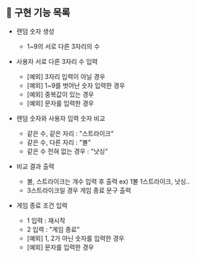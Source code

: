 ## 📝 구현 기능 목록

- 랜덤 숫자 생성
  - 1~9의 서로 다른 3자리의 수

- 사용자 서로 다른 3자리 수 입력
  - [예외] 3자리 입력이 아닐 경우
  - [예외] 1~9를 벗어난 숫자 입력한 경우
  - [예외] 중복값이 있는 경우
  - [예외] 문자를 입력한 경우

- 랜덤 숫자와 사용자 입력 숫자 비교
  - 같은 수, 같은 자리 : "스트라이크"
  - 같은 수, 다른 자리 : "볼"
  - 같은 수 전혀 없는 경우 : "낫싱"

- 비교 결과 출력
  - 볼, 스트라이크는 개수 입력 후 출력
    ex) 1볼 1스트라이크, 낫싱..
  - 3스트라이크일 경우 게임 종료 문구 출력

- 게임 종료 조건 입력
  - 1 입력 : 재시작
  - 2 입력 : "게임 종료"
  - [예외] 1, 2가 아닌 숫자를 입력한 경우
  - [예외] 문자를 입력한 경우


